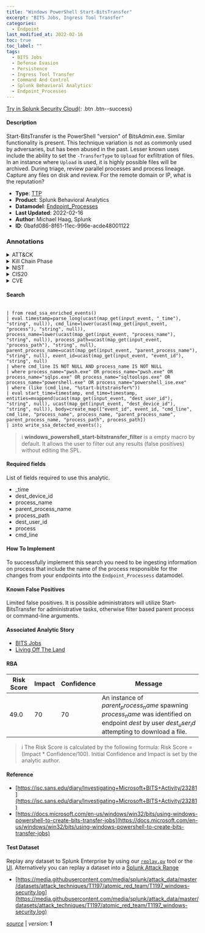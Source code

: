 ```yaml
---
title: "Windows PowerShell Start-BitsTransfer"
excerpt: "BITS Jobs, Ingress Tool Transfer"
categories:
  - Endpoint
last_modified_at: 2022-02-16
toc: true
toc_label: ""
tags:
  - BITS Jobs
  - Defense Evasion
  - Persistence
  - Ingress Tool Transfer
  - Command And Control
  - Splunk Behavioral Analytics
  - Endpoint_Processes
---
```




[Try in Splunk Security Cloud](https://www.splunk.com/en_us/cyber-security.html){: .btn .btn--success}

#### Description

Start-BitsTransfer is the PowerShell &#34;version&#34; of BitsAdmin.exe. Similar functionality is present. This technique variation is not as commonly used by adversaries, but has been abused in the past. Lesser known uses include the ability to set the `-TransferType` to `Upload` for exfiltration of files. In an instance where `Upload` is used, it is highly possible files will be archived. During triage, review parallel processes and process lineage. Capture any files on disk and review. For the remote domain or IP, what is the reputation?

- **Type**: [TTP](https://github.com/splunk/security_content/wiki/Detection-Analytic-Types)
- **Product**: Splunk Behavioral Analytics
- **Datamodel**: [Endpoint_Processes](https://docs.splunk.com/Documentation/CIM/latest/User/EndpointProcesses)
- **Last Updated**: 2022-02-16
- **Author**: Michael Haag, Splunk
- **ID**: 0bafd086-8f61-11ec-996e-acde48001122

### Annotations
<details>
  <summary>ATT&CK</summary>

<div markdown="1">

#### [ATT&CK](https://attack.mitre.org/)

| ID          | Technique   | Tactic         |
| ----------- | ----------- |--------------- |
| [T1197](https://attack.mitre.org/techniques/T1197/) | BITS Jobs | Defense Evasion, Persistence |

| [T1105](https://attack.mitre.org/techniques/T1105/) | Ingress Tool Transfer | Command And Control |

</div>
</details>


<details>
  <summary>Kill Chain Phase</summary>

<div markdown="1">

* Exploitation


</div>
</details>


<details>
  <summary>NIST</summary>

<div markdown="1">

* PR.PT
* DE.CM



</div>
</details>

<details>
  <summary>CIS20</summary>

<div markdown="1">

* CIS 8



</div>
</details>

<details>
  <summary>CVE</summary>

<div markdown="1">


</div>
</details>


#### Search

```

| from read_ssa_enriched_events() 
| eval timestamp=parse_long(ucast(map_get(input_event, "_time"), "string", null)), cmd_line=lower(ucast(map_get(input_event, "process"), "string", null)), process_name=lower(ucast(map_get(input_event, "process_name"), "string", null)), process_path=ucast(map_get(input_event, "process_path"), "string", null), parent_process_name=ucast(map_get(input_event, "parent_process_name"), "string", null), event_id=ucast(map_get(input_event, "event_id"), "string", null) 
| where cmd_line IS NOT NULL AND process_name IS NOT NULL 
| where process_name="pwsh.exe" OR process_name="pwsh.exe" OR process_name="sqlps.exe" OR process_name="sqltoolsps.exe" OR process_name="powershell.exe" OR process_name="powershell_ise.exe" 
| where (like (cmd_line, "%start-bitstransfer%")) 
| eval start_time=timestamp, end_time=timestamp, entities=mvappend(ucast(map_get(input_event, "dest_user_id"), "string", null), ucast(map_get(input_event, "dest_device_id"), "string", null)), body=create_map(["event_id", event_id, "cmd_line", cmd_line, "process_name", process_name, "parent_process_name", parent_process_name, "process_path", process_path]) 
| into write_ssa_detected_events();
```

> :information_source:
> **windows_powershell_start-bitstransfer_filter** is a empty macro by default. It allows the user to filter out any results (false positives) without editing the SPL.



#### Required fields
List of fields required to use this analytic.
* _time
* dest_device_id
* process_name
* parent_process_name
* process_path
* dest_user_id
* process
* cmd_line



#### How To Implement
To successfully implement this search you need to be ingesting information on process that include the name of the process responsible for the changes from your endpoints into the `Endpoint_Processess` datamodel.
#### Known False Positives
Limited false positives. It is possible administrators will utilize Start-BitsTransfer for administrative tasks, otherwise filter based parent process or command-line arguments.

#### Associated Analytic Story
* [BITS Jobs](/stories/bits_jobs)
* [Living Off The Land](/stories/living_off_the_land)




#### RBA

| Risk Score  | Impact      | Confidence   | Message      |
| ----------- | ----------- |--------------|--------------|
| 49.0 | 70 | 70 | An instance of $parent_process_name$ spawning $process_name$ was identified on endpoint $dest$ by user $dest_user_id$ attempting to download a file. |


> :information_source:
> The Risk Score is calculated by the following formula: Risk Score = (Impact * Confidence/100). Initial Confidence and Impact is set by the analytic author.


#### Reference

* [https://isc.sans.edu/diary/Investigating+Microsoft+BITS+Activity/23281](https://isc.sans.edu/diary/Investigating+Microsoft+BITS+Activity/23281)
* [https://docs.microsoft.com/en-us/windows/win32/bits/using-windows-powershell-to-create-bits-transfer-jobs](https://docs.microsoft.com/en-us/windows/win32/bits/using-windows-powershell-to-create-bits-transfer-jobs)



#### Test Dataset
Replay any dataset to Splunk Enterprise by using our [`replay.py`](https://github.com/splunk/attack_data#using-replaypy) tool or the [UI](https://github.com/splunk/attack_data#using-ui).
Alternatively you can replay a dataset into a [Splunk Attack Range](https://github.com/splunk/attack_range#replay-dumps-into-attack-range-splunk-server)

* [https://media.githubusercontent.com/media/splunk/attack_data/master/datasets/attack_techniques/T1197/atomic_red_team/T1197_windows-security.log](https://media.githubusercontent.com/media/splunk/attack_data/master/datasets/attack_techniques/T1197/atomic_red_team/T1197_windows-security.log)



[*source*](https://github.com/splunk/security_content/tree/develop/detections/endpoint/windows_powershell_start-bitstransfer.yml) \| *version*: **1**